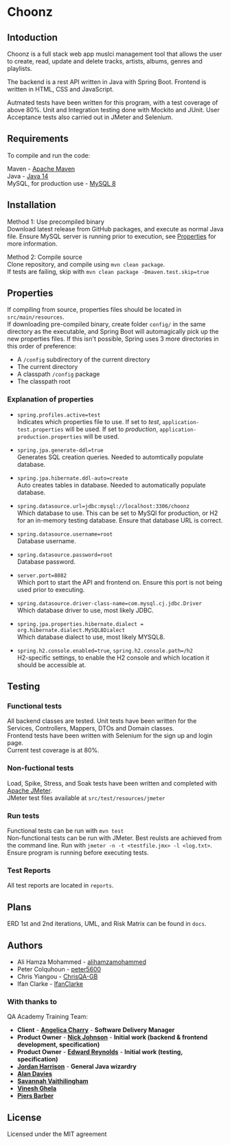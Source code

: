 # Choonz

## Intoduction

Choonz is a full stack web app muslci management tool that allows the user to create, read, update and delete tracks, artists, albums, genres and playlists.

The backend is a rest API written in Java with Spring Boot. Frontend is written in HTML, CSS and JavaScript.

Autmated tests have been written for this program, with a test coverage of above 80%. Unit and Integration testing done with Mockito and JUnit. User Acceptance tests also carried out in JMeter and Selenium.

## Requirements

To compile and run the code:

Maven - [Apache Maven](https://maven.apache.org/)  
Java - [Java 14](https://www.oracle.com/uk/java/technologies/javase-downloads.html)  
MySQL, for production use - [MySQL 8](https://dev.mysql.com/downloads/installer/)

## Installation

Method 1: Use precompiled binary  
Download latest release from GitHub packages, and execute as normal Java file. Ensure MySQL server is running prior to execution, see [Properties](Properties) for more information.

Method 2: Compile source  
Clone repository, and compile using `mvn clean package`.  
If tests are failing, skip with `mvn clean package -Dmaven.test.skip=true`

## Properties

If compiling from source, properties files should be located in `src/main/resources`.  
If downloading pre-compiled binary, create folder `config/` in the same directory as the executable, and Spring Boot will automagically pick up the new properties files. If this isn't possible, Spring uses 3 more directories in this order of preference:

- A `/config` subdirectory of the current directory
- The current directory
- A classpath `/config` package
- The classpath root

### Explanation of properties

- `spring.profiles.active=test`  
  Indicates which properties file to use. If set to _test_, `application-test.properties` will be used. If set to _production_, `application-production.properties` will be used.

- `spring.jpa.generate-ddl=true`  
  Generates SQL creation queries. Needed to automtically populate database.

- `spring.jpa.hibernate.ddl-auto=create`  
  Auto creates tables in database. Needed to automatically populate database.

- `spring.datasource.url=jdbc:mysql://localhost:3306/choonz`  
  Which database to use. This can be set to MySQl for production, or H2 for an in-memory testing database. Ensure that database URL is correct.

- `spring.datasource.username=root`  
  Database username.

- `spring.datasource.password=root`  
  Database password.

- `server.port=8082`  
  Which port to start the API and frontend on. Ensure this port is not being used prior to executing.

- `spring.datasource.driver-class-name=com.mysql.cj.jdbc.Driver`  
  Which database driver to use, most likely JDBC.

- `spring.jpa.properties.hibernate.dialect = org.hibernate.dialect.MySQL8Dialect`  
  Which database dialect to use, most likely MYSQL8.

- `spring.h2.console.enabled=true`, `spring.h2.console.path=/h2`  
  H2-specific settings, to enable the H2 console and which location it should be accessible at.

## Testing

### Functional tests

All backend classes are tested. Unit tests have been written for the Services, Controllers, Mappers, DTOs and Domain classes.  
Frontend tests have been written with Selenium for the sign up and login page.  
Current test coverage is at 80%.

### Non-fuctional tests

Load, Spike, Stress, and Soak tests have been written and completed with [Apache JMeter](https://jmeter.apache.org/).  
JMeter test files available at `src/test/resources/jmeter`

### Run tests

Functional tests can be run with `mvn test`  
Non-functional tests can be run with JMeter. Best reulsts are achieved from the command line. Run with `jmeter -n -t <testfile.jmx> -l <log.txt>`. Ensure program is running before executing tests.

### Test Reports

All test reports are located in `reports`.

## Plans

ERD 1st and 2nd iterations, UML, and Risk Matrix can be found in `docs`.

## Authors

- Ali Hamza Mohammed - [alihamzamohammed](https://github.com/alihamzamohammed)
- Peter Colquhoun - [peter5600](https://github.com/peter5600)
- Chris Yiangou - [ChrisQA-GB](https://github.com/ChrisQA-GB)
- Ifan Clarke - [IfanClarke](https://github.com/IfanClarke)

### With thanks to

QA Academy Training Team:

- **Client** - [**Angelica Charry**](https://github.com/acharry) - **Software Delivery Manager**
- **Product Owner** - [**Nick Johnson**](https://github.com/nickrstewarttds) - **Initial work (backend & frontend development, specification)**
- **Product Owner** - [**Edward Reynolds**](https://github.com/Edrz-96) - **Initial work (testing, specification)**
- [**Jordan Harrison**](https://github.com/JHarry444) - **General Java wizardry**
- [**Alan Davies**](https://github.com/MorickClive)
- [**Savannah Vaithilingham**](https://github.com/savannahvaith)
- [**Vinesh Ghela**](https://github.com/vineshghela)
- [**Piers Barber**](https://github.com/PCMBarber)

## License

Licensed under the MIT agreement
